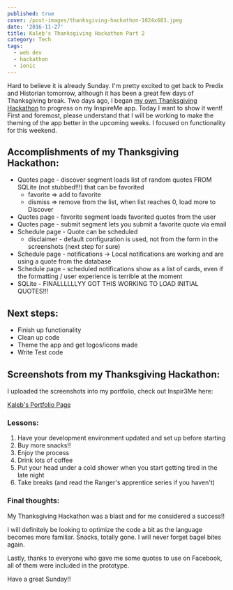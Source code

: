 ```yaml
---
published: true
cover: /post-images/thanksgiving-hackathon-1024x683.jpeg
date: '2016-11-27'
title: Kaleb's Thanksgiving Hackathon Part 2
category: Tech
tags:
  - web dev
  - hackathon
  - ionic
---
```

Hard to believe it is already Sunday. I'm pretty excited to get back to Predix and Historian tomorrow, although it has been a great few days of Thanksgiving break. Two days ago, I began [my own Thanksgiving Hackathon](https://kalebmckelvey.com/kalebs-thanksgiving-hackathon-part-1) to progress on my InspireMe app. Today I want to show it went! First and foremost, please understand that I will be working to make the theming of the app better in the upcoming weeks. I focused on functionality for this weekend.

## Accomplishments of my Thanksgiving Hackathon:

  * Quotes page - discover segment loads list of random quotes FROM SQLite (not stubbed!!!) that can be favorited
    * favorite => add to favorite
    * dismiss => remove from the list, when list reaches 0, load more to Discover
  * Quotes page - favorite segment loads favorited quotes from the user
  * Quotes page - submit segment lets you submit a favorite quote via email
  * Schedule page - Quote can be scheduled
    * disclaimer - default configuration is used, not from the form in the screenshots (next step for sure)
  * Schedule page - notifications -> Local notifications are working and are using a quote from the database
  * Schedule page - scheduled notifications show as a list of cards, even if the formatting / user experience is terrible at the moment
  * SQLite - FINALLLLLLYY GOT THIS WORKING TO LOAD INITIAL QUOTES!!!

## Next steps:

  * Finish up functionality
  * Clean up code
  * Theme the app and get logos/icons made
  * Write Test code

## Screenshots from my Thanksgiving Hackathon:

I uploaded the screenshots into my portfolio, check out Inspir3Me here:

[Kaleb's Portfolio Page](https://kalebmckelvey.com/professional/portfolio)

### Lessons:

  1. Have your development environment updated and set up before starting
  2. Buy more snacks!!
  3. Enjoy the process
  4. Drink lots of coffee
  5. Put your head under a cold shower when you start getting tired in the late night
  6. Take breaks (and read the Ranger's apprentice series if you haven't)

### Final thoughts:

My Thanksgiving Hackathon was a blast and for me considered a success!! 

I will definitely be looking to optimize the code a bit as the language becomes more familiar. Snacks, totally gone. I will never forget bagel bites again.

Lastly, thanks to everyone who gave me some quotes to use on Facebook, all of them were included in the prototype.

Have a great Sunday!!
